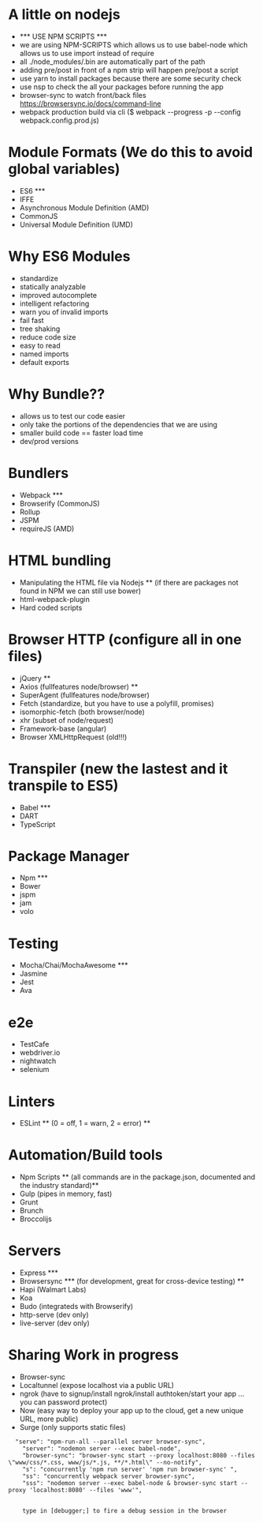 
# A little on nodejs
- *** USE NPM SCRIPTS ***
- we are using NPM-SCRIPTS which allows us to use babel-node which allows us to use import instead of require
- all ./node_modules/.bin are automatically part of the path
- adding pre/post in front of a npm strip will happen pre/post a script
- use yarn to install packages because there are some security check
- use nsp to check the all your packages before running the app
- browser-sync to watch front/back files https://browsersync.io/docs/command-line
- webpack production build via cli ($ webpack --progress -p --config webpack.config.prod.js)


# Module Formats (We do this to avoid global variables)
- ES6 ***
- IFFE
- Asynchronous Module Definition (AMD)
- CommonJS
- Universal Module Definition (UMD)

# Why ES6 Modules
- standardize
- statically analyzable
- improved autocomplete
- intelligent refactoring
- warn you of invalid imports
- fail fast
- tree shaking
- reduce code size
- easy to read
- named imports
- default exports

# Why Bundle?? 
- allows us to test our code easier
- only take the portions of the dependencies that we are using
- smaller build code == faster load time
- dev/prod versions 

# Bundlers
- Webpack ***
- Browserify (CommonJS)
- Rollup
- JSPM
- requireJS (AMD)

# HTML bundling
- Manipulating the HTML file via Nodejs ** (if there are packages not found in NPM we can still use bower)
- html-webpack-plugin
- Hard coded scripts


# Browser HTTP (configure all in one files)
- jQuery **
- Axios (fullfeatures node/browser) **
- SuperAgent (fullfeatures node/browser)
- Fetch (standardize, but you have to use a polyfill, promises)
- isomorphic-fetch (both browser/node)
- xhr (subset of node/request)
- Framework-base (angular)
- Browser XMLHttpRequest (old!!!)


# Transpiler (new the lastest and it transpile to ES5)
- Babel ***
- DART
- TypeScript


# Package Manager
- Npm ***
- Bower
- jspm
- jam 
- volo


# Testing
- Mocha/Chai/MochaAwesome ***
- Jasmine
- Jest
- Ava


# e2e
- TestCafe
- webdriver.io
- nightwatch
- selenium



# Linters
- ESLint ** (0 = off, 1 = warn, 2 = error) **




# Automation/Build tools
- Npm Scripts ** (all commands are in the package.json, documented and the industry standard)**
- Gulp (pipes in memory, fast)
- Grunt 
- Brunch
- Broccolijs


# Servers
- Express ***
- Browsersync *** (for development, great for cross-device testing) **
- Hapi (Walmart Labs)
- Koa
- Budo (integrateds with Browserify)
- http-serve (dev only)
- live-server (dev only)


# Sharing Work in progress
- Browser-sync
- Localtunnel (expose localhost via a public URL)
- ngrok (have to signup/install ngrok/install authtoken/start your app ... you can password protect)
- Now (easy way to deploy your app up to the cloud, get a new unique URL, more public)
- Surge (only supports static files)











~~~
  "serve": "npm-run-all --parallel server browser-sync",
    "server": "nodemon server --exec babel-node",
    "browser-sync": "browser-sync start --proxy localhost:8080 --files \"www/css/*.css, www/js/*.js, **/*.html\" --no-notify",
    "s": "concurrently 'npm run server' 'npm run browser-sync' ",
    "ss": "concurrently webpack server browser-sync",
    "sss": "nodemon server --exec babel-node & browser-sync start --proxy 'localhost:8080' --files 'www'",


    type in [debugger;] to fire a debug session in the browser
~~~
